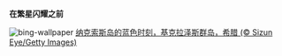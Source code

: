 
**在繁星闪耀之前**

![bing-wallpaper](https://www.bing.com/th?id=OHR.BlueNaxos_ZH-CN7863097040_1920x1080.jpg)
[纳克索斯岛的蓝色时刻，基克拉泽斯群岛，希腊 (© Sizun Eye/Getty Images)](https://www.bing.com/search?q=%E5%B8%8C%E8%85%8A%E7%BA%B3%E5%85%8B%E7%B4%A2%E6%96%AF%E5%B2%9B&amp;form=hpcapt&amp;mkt=zh-cn)
  